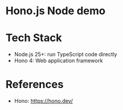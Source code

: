 Hono.js Node demo
=====================

# Tech Stack

- Node.js 25+: run TypeScript code directly
- Hono 4: Web application framework

# References

* Hono: https://hono.dev/
